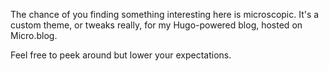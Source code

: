 The chance of you finding something interesting here is microscopic. It's a custom theme, or tweaks really, for my Hugo-powered blog, hosted on Micro.blog.

Feel free to peek around but lower your expectations.
